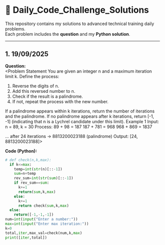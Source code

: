 # 🚀 Daily_Code_Challenge_Solutions

This repository contains my solutions to advanced technical training daily problems.  
Each problem includes the **question** and my **Python solution**.

---

## 1. 19/09/2025  
**Question:**  
<Problem Statement
You are given an integer n and a maximum iteration limit k.
Define the process:

1. Reverse the digits of n.
2. Add this reversed number to n.
3. Check if the result is a palindrome.
4. If not, repeat the process with the new number.

If a palindrome appears within k iterations, return the number of iterations and the
palindrome.
If no palindrome appears after k iterations, return [-1, -1] (indicating that n is a Lychrel
candidate under this limit).
Example 1
Input:
n = 89, k = 30
Process:
89 + 98 = 187
187 + 781 = 968
968 + 869 = 1837

...
after 24 iterations → 8813200023188 (palindrome)
Output:
[24, 8813200023188]>  

**Code (Python):**
```python
# def check(n,k,max):
  if k<=max:
    temp=int(str(n)[::-1])
    sum=n+temp
    rev_sum=int(str(sum)[::-1])
    if rev_sum==sum:
      k+=1
      return(sum,k,max)
    else:
      k+=1
      return check(sum,k,max)
  else:
    return([-1,-1,-1])
num=int(input("Enter a number:"))
max=int(input("Enter max iteration:"))
k=0
total,iter,max_val=check(num,k,max)
print([iter,total])
